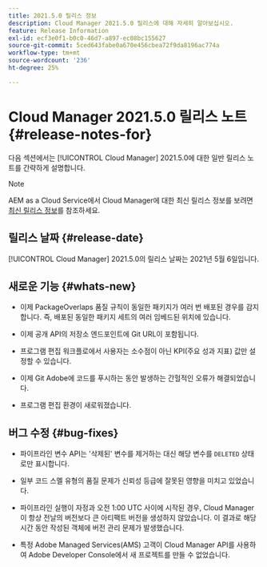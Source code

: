 ```yaml
---
title: 2021.5.0 릴리스 정보
description: Cloud Manager 2021.5.0 릴리스에 대해 자세히 알아보십시오.
feature: Release Information
exl-id: ecf3e0f1-b0c0-46d7-a897-ec08bc155627
source-git-commit: 5ced643fabe0a670e456cbea72f9da8196ac774a
workflow-type: tm+mt
source-wordcount: '236'
ht-degree: 25%

---
```


# Cloud Manager 2021.5.0 릴리스 노트 {#release-notes-for}

다음 섹션에서는 [!UICONTROL Cloud Manager] 2021.5.0에 대한 일반 릴리스 노트를 간략하게 설명합니다.

>[!NOTE]
>AEM as a Cloud Service에서 Cloud Manager에 대한 최신 릴리스 정보를 보려면 [최신 릴리스 정보](https://experienceleague.adobe.com/ko/docs/experience-manager-cloud-service/content/release-notes/cloud-manager/current#getting-access)를 참조하세요.

## 릴리스 날짜 {#release-date}

[!UICONTROL Cloud Manager] 2021.5.0의 릴리스 날짜는 2021년 5월 6일입니다.

## 새로운 기능 {#whats-new}

* 이제 PackageOverlaps 품질 규칙이 동일한 패키지가 여러 번 배포된 경우를 감지합니다. 즉, 배포된 동일한 패키지 세트의 여러 임베드된 위치에 있습니다.

* 이제 공개 API의 저장소 엔드포인트에 Git URL이 포함됩니다.

* 프로그램 편집 워크플로에서 사용자는 소수점이 아닌 KPI(주요 성과 지표) 값만 설정할 수 있습니다.

* 이제 Git Adobe에 코드를 푸시하는 동안 발생하는 간헐적인 오류가 해결되었습니다.

* 프로그램 편집 환경이 새로워졌습니다.

## 버그 수정 {#bug-fixes}

* 파이프라인 변수 API는 &#39;삭제된&#39; 변수를 제거하는 대신 해당 변수를 `DELETED` 상태로만 표시합니다.

* 일부 코드 스멜 유형의 품질 문제가 신뢰성 등급에 잘못된 영향을 미치고 있었습니다.

* 파이프라인 실행이 자정과 오전 1:00 UTC 사이에 시작된 경우, Cloud Manager이 항상 전날의 버전보다 큰 아티팩트 버전을 생성하지 않았습니다. 이 결과로 해당 시간 동안 작성된 객체에 버전 관리 문제가 발생했습니다.

* 특정 Adobe Managed Services(AMS) 고객이 Cloud Manager API를 사용하여 Adobe Developer Console에서 새 프로젝트를 만들 수 없었습니다.
